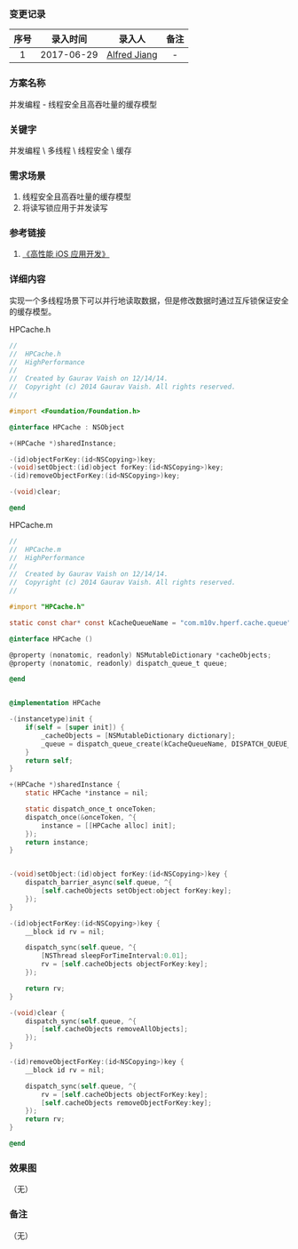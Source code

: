### 变更记录

| 序号 | 录入时间 | 录入人 | 备注 |
|:--------:|:--------:|:--------:|:--------:|
| 1 | 2017-06-29 | [Alfred Jiang](https://github.com/viktyz) | - |

### 方案名称

并发编程 - 线程安全且高吞吐量的缓存模型

### 关键字

并发编程 \ 多线程 \ 线程安全 \ 缓存

### 需求场景

1. 线程安全且高吞吐量的缓存模型
2. 将读写锁应用于并发读写

### 参考链接

1. [《高性能 iOS 应用开发》](https://book.douban.com/subject/27013752/)

### 详细内容

实现一个多线程场景下可以并行地读取数据，但是修改数据时通过互斥锁保证安全的缓存模型。

HPCache.h

```objectivec
//
//  HPCache.h
//  HighPerformance
//
//  Created by Gaurav Vaish on 12/14/14.
//  Copyright (c) 2014 Gaurav Vaish. All rights reserved.
//

#import <Foundation/Foundation.h>

@interface HPCache : NSObject

+(HPCache *)sharedInstance;

-(id)objectForKey:(id<NSCopying>)key;
-(void)setObject:(id)object forKey:(id<NSCopying>)key;
-(id)removeObjectForKey:(id<NSCopying>)key;

-(void)clear;

@end
```

HPCache.m

```objectivec
//
//  HPCache.m
//  HighPerformance
//
//  Created by Gaurav Vaish on 12/14/14.
//  Copyright (c) 2014 Gaurav Vaish. All rights reserved.
//

#import "HPCache.h"

static const char* const kCacheQueueName = "com.m10v.hperf.cache.queue";

@interface HPCache ()

@property (nonatomic, readonly) NSMutableDictionary *cacheObjects;
@property (nonatomic, readonly) dispatch_queue_t queue;

@end


@implementation HPCache

-(instancetype)init {
	if(self = [super init]) {
		_cacheObjects = [NSMutableDictionary dictionary];
		_queue = dispatch_queue_create(kCacheQueueName, DISPATCH_QUEUE_CONCURRENT);
	}
	return self;
}

+(HPCache *)sharedInstance {
	static HPCache *instance = nil;

	static dispatch_once_t onceToken;
	dispatch_once(&onceToken, ^{
		instance = [[HPCache alloc] init];
	});
	return instance;
}


-(void)setObject:(id)object forKey:(id<NSCopying>)key {
	dispatch_barrier_async(self.queue, ^{
		[self.cacheObjects setObject:object forKey:key];
	});
}

-(id)objectForKey:(id<NSCopying>)key {
	__block id rv = nil;

	dispatch_sync(self.queue, ^{
		[NSThread sleepForTimeInterval:0.01];
		rv = [self.cacheObjects objectForKey:key];
	});

	return rv;
}

-(void)clear {
	dispatch_sync(self.queue, ^{
		[self.cacheObjects removeAllObjects];
	});
}

-(id)removeObjectForKey:(id<NSCopying>)key {
	__block id rv = nil;

	dispatch_sync(self.queue, ^{
		rv = [self.cacheObjects objectForKey:key];
		[self.cacheObjects removeObjectForKey:key];
	});
	return rv;
}

@end
```

### 效果图
（无）

### 备注
（无）